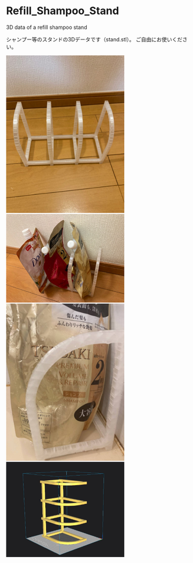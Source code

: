 # Refill_Shampoo_Stand
3D data of a refill shampoo stand

シャンプー等のスタンドの3Dデータです（stand.stl）。
ご自由にお使いください。

<img src="https://github.com/maki-makirou/Refill_Shampoo_Stand/blob/main/IMG_5735.JPG" width="320px">
<img src="https://github.com/maki-makirou/Refill_Shampoo_Stand/blob/main/IMG_5738.JPG" width="320px">
<img src="https://github.com/maki-makirou/Refill_Shampoo_Stand/blob/main/IMG_5739.JPG" width="320px">
<img src="https://github.com/maki-makirou/Refill_Shampoo_Stand/blob/main/stand.jpg" width="320px">
